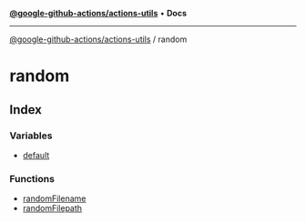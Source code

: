 [**@google-github-actions/actions-utils**](../README.md) • **Docs**

***

[@google-github-actions/actions-utils](../modules.md) / random

# random

## Index

### Variables

- [default](variables/default.md)

### Functions

- [randomFilename](functions/randomFilename.md)
- [randomFilepath](functions/randomFilepath.md)
